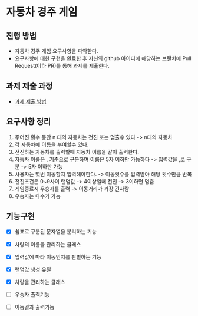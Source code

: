 # 자동차 경주 게임
## 진행 방법
* 자동차 경주 게임 요구사항을 파악한다.
* 요구사항에 대한 구현을 완료한 후 자신의 github 아이디에 해당하는 브랜치에 Pull Request(이하 PR)를 통해 과제를 제출한다.

## 과제 제출 과정
* [과제 제출 방법](https://github.com/next-step/nextstep-docs/tree/master/precourse)

## 요구사항 정리
1. 주어진 횟수 동안 n 대의 자동차는 전진 또는 멈출수 있다
-> n대의 자동차
2. 각 자동차에 이름을 부여할수 있다.
3. 전진하는 자동차를 출력할때 자동차 이름을 같이 출력한다.
4. 자동차 이름은 , 기준으로 구분하며 이름은 5자 이하만 가능하다
-> 입력값을 ,로 구분
-> 5자 이하만 가능
5. 사용자는 몇번 이동할지 입력해야한다.
-> 이동횟수를 입력받아 해당 횟수만큼 반복
6. 전진조건은 0~9사이 랜덤값
-> 4이상일때 전진
-> 3이하면 멈춤
7. 게임종료시 우승자를 출력
-> 이동거리가 가장 긴사람
8. 우승자는 다수가 가능

## 기능구현
- [X] 쉼표로 구분된 문자열을 분리하는 기능
- [X] 차량의 이름을 관리하는 클래스
- [X] 입력값에 따라 이동인지를 판별하는 기능
- [X] 랜덤값 생성 유틸
- [X] 차량을 관리하는 클래스
- [ ] 우승자 출력기능
- [ ] 이동결과 출력기능

